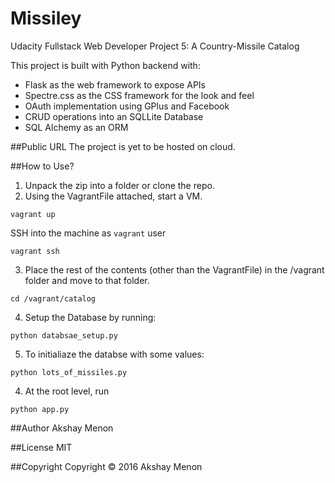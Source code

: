 # Missiley
Udacity Fullstack Web Developer Project 5: A Country-Missile Catalog

This project is built with Python backend with:
- Flask as the web framework to expose APIs
- Spectre.css as the CSS framework for the look and feel
- OAuth implementation using GPlus and Facebook
- CRUD operations into an SQLLite Database
- SQL Alchemy as an ORM

##Public URL
The project is yet to be hosted on cloud.

##How to Use?
1. Unpack the zip into a folder or clone the repo.
2. Using the VagrantFile attached, start a VM.
```
vagrant up
```
SSH into the machine as `vagrant` user
```
vagrant ssh
```
3. Place the rest of the contents (other than the VagrantFile) in the /vagrant folder and move to that folder.
```
cd /vagrant/catalog
```
4. Setup the Database by running:
```
python databsae_setup.py
```
5. To initialiaze the databse with some values:
```
python lots_of_missiles.py
```
4. At the root level, run
```
python app.py
```

##Author
Akshay Menon

##License
MIT

##Copyright
Copyright &copy; 2016 Akshay Menon
